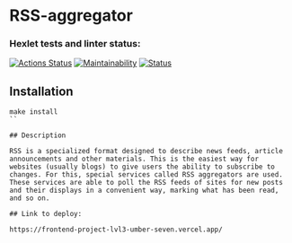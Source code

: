 # RSS-aggregator

### Hexlet tests and linter status:

[![Actions Status](https://github.com/IvanSavDev/frontend-project-lvl3/workflows/hexlet-check/badge.svg)](https://github.com/IvanSavDev/frontend-project-lvl3/actions)
[![Maintainability](https://api.codeclimate.com/v1/badges/e98f78163a22c09a33cb/maintainability)](https://codeclimate.com/github/IvanSavDev/frontend-project-lvl3/maintainability)
[![Status](https://github.com/IvanSavDev/frontend-project-lvl3/actions/workflows/project-lvl3-check.yml/badge.svg)](https://github.com/IvanSavDev/frontend-project-lvl3/actions/workflows/project-lvl3-check.yml)

## Installation

```
make install
``

## Description

RSS is a specialized format designed to describe news feeds, article announcements and other materials. This is the easiest way for websites (usually blogs) to give users the ability to subscribe to changes. For this, special services called RSS aggregators are used. These services are able to poll the RSS feeds of sites for new posts and their displays in a convenient way, marking what has been read, and so on.

## Link to deploy:

https://frontend-project-lvl3-umber-seven.vercel.app/
